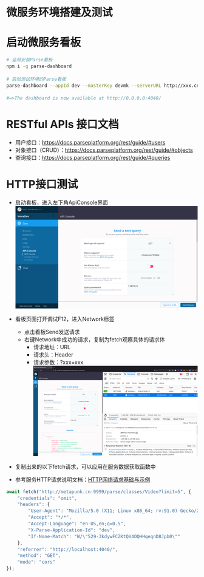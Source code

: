 # 微服务环境搭建及测试


# 启动微服务看板
``` sh
# 全局安装Parse看板
npm i -g parse-dashboard

# 启动测试环境的Parse看板
parse-dashboard --appId dev --masterKey devmk --serverURL http://xxx.cn:9999/parse --appName NovaDev

#=>The dashboard is now available at http://0.0.0.0:4040/

```

# RESTful APIs 接口文档
- 用户接口：https://docs.parseplatform.org/rest/guide/#users
- 对象接口（CRUD）：https://docs.parseplatform.org/rest/guide/#objects
- 查询接口：https://docs.parseplatform.org/rest/guide/#queries

# HTTP接口测试

- 启动看板，进入左下角ApiConsole界面
![](parse-api.png)

- 看板页面打开调试F12，进入Network标签
    - 点击看板Send发送请求
    - 右键Network中成功的请求，复制为fetch观察具体的请求体
        - 请求地址：URL
        - 请求头：Header
        - 请求参数：?xxx=xxx
![](parse-api-fetch.png)

- 复制出来的以下fetch请求，可以应用在服务数据获取函数中
- 参考服务HTTP请求说明文档：[HTTP网络请求基础与示例](/docs/backend/request.md)

``` js
await fetch("http://metapunk.cn:9999/parse/classes/Video?limit=5", {
    "credentials": "omit",
    "headers": {
        "User-Agent": "Mozilla/5.0 (X11; Linux x86_64; rv:91.0) Gecko/20100101 Firefox/91.0",
        "Accept": "*/*",
        "Accept-Language": "en-US,en;q=0.5",
        "X-Parse-Application-Id": "dev",
        "If-None-Match": "W/\"529-3kdywFCZKtQV4OQHHqeqnD8Jpb0\""
    },
    "referrer": "http://localhost:4040/",
    "method": "GET",
    "mode": "cors"
});

```